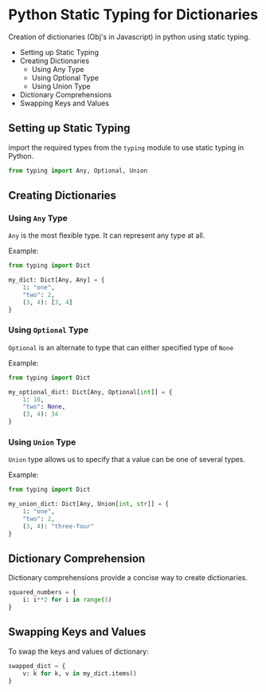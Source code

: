 # Python Static Typing for Dictionaries

Creation of dictionaries (Obj's in Javascript) in python using static typing.

* Setting up Static Typing
* Creating Dictionaries
  * Using Any Type
  * Using Optional Type
  * Using Union Type
* Dictionary Comprehensions
* Swapping Keys and Values

## Setting up Static Typing

import the required types from the `typing` module to use static typing in Python.

```python
from typing import Any, Optional, Union
```

## Creating Dictionaries

### Using `Any` Type

`Any` is the most flexible type. It can represent any type at all. 

Example:

```python
from typing import Dict

my_dict: Dict[Any, Any] = {
    1: "one",
    "two": 2,
    (3, 4): [3, 4]
}
```

### Using `Optional` Type

`Optional` is an alternate to type that can either specified type of `None`

Example:
```python
from typing import Dict

my_optional_dict: Dict[Any, Optional[int]] = {
    1: 10,
    "two": None,
    (3, 4): 34
}
```

### Using `Union` Type

`Union` type allows us to specify that a value can be one of several types.

Example:
```python
from typing import Dict

my_union_dict: Dict[Any, Union[int, str]] = {
    1: "one",
    "two": 2,
    (3, 4): "three-four"
}
```

## Dictionary Comprehension

Dictionary comprehensions provide a concise way to create dictionaries.

```python
squared_numbers = {
    i: i**2 for i in range(5)
}
```

## Swapping Keys and Values

To swap the keys and values of dictionary:

```python
swapped_dict = {
    v: k for k, v in my_dict.items()
}
```